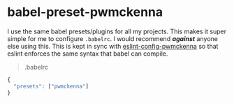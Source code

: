# babel-preset-pwmckenna

I use the same babel presets/plugins for all my projects. This makes it super simple for me to configure `.babelrc`. I would recommend __*against*__ anyone else using this. This is kept in sync with [eslint-config-pwmckenna](https://github.com/pwmckenna/eslint-config-pwmckenna) so that eslint enforces the same syntax that babel can compile.

> .babelrc

```js
{
  "presets": ["pwmckenna"]
}
```
